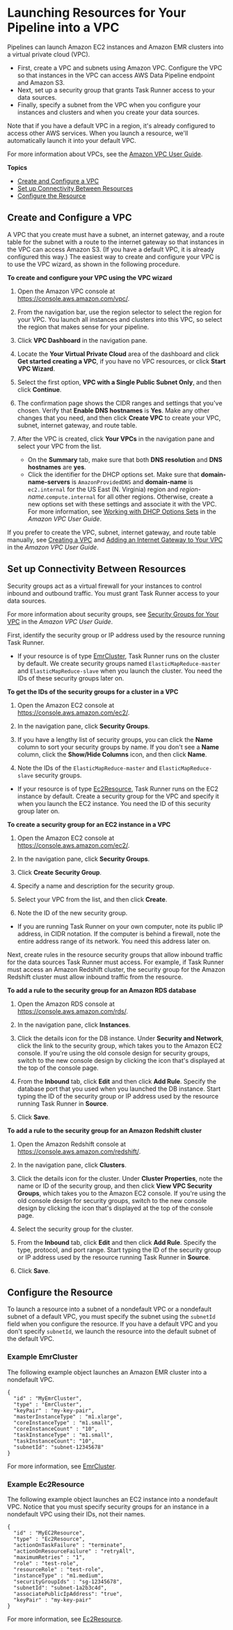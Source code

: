 # Launching Resources for Your Pipeline into a VPC<a name="dp-resources-vpc"></a>

Pipelines can launch Amazon EC2 instances and Amazon EMR clusters into a virtual private cloud \(VPC\)\. 
+ First, create a VPC and subnets using Amazon VPC\. Configure the VPC so that instances in the VPC can access AWS Data Pipeline endpoint and Amazon S3\.
+ Next, set up a security group that grants Task Runner access to your data sources\.
+ Finally, specify a subnet from the VPC when you configure your instances and clusters and when you create your data sources\.

Note that if you have a default VPC in a region, it's already configured to access other AWS services\. When you launch a resource, we'll automatically launch it into your default VPC\.

For more information about VPCs, see the [Amazon VPC User Guide](http://docs.aws.amazon.com/AmazonVPC/latest/UserGuide/)\.

**Topics**
+ [Create and Configure a VPC](#dp-create-vpc)
+ [Set up Connectivity Between Resources](#dp-vpc-security-groups)
+ [Configure the Resource](#dp-configure-resource)

## Create and Configure a VPC<a name="dp-create-vpc"></a>

A VPC that you create must have a subnet, an internet gateway, and a route table for the subnet with a route to the internet gateway so that instances in the VPC can access Amazon S3\. \(If you have a default VPC, it is already configured this way\.\) The easiest way to create and configure your VPC is to use the VPC wizard, as shown in the following procedure\.

**To create and configure your VPC using the VPC wizard**

1. Open the Amazon VPC console at [https://console\.aws\.amazon\.com/vpc/](https://console.aws.amazon.com/vpc/)\.

1. From the navigation bar, use the region selector to select the region for your VPC\. You launch all instances and clusters into this VPC, so select the region that makes sense for your pipeline\.

1. Click **VPC Dashboard** in the navigation pane\.

1. Locate the **Your Virtual Private Cloud** area of the dashboard and click **Get started creating a VPC**, if you have no VPC resources, or click **Start VPC Wizard**\.

1. Select the first option, **VPC with a Single Public Subnet Only**, and then click **Continue**\.

1. The confirmation page shows the CIDR ranges and settings that you've chosen\. Verify that **Enable DNS hostnames** is **Yes**\. Make any other changes that you need, and then click **Create VPC** to create your VPC, subnet, internet gateway, and route table\.

1. After the VPC is created, click **Your VPCs** in the navigation pane and select your VPC from the list\.
   + On the **Summary** tab, make sure that both **DNS resolution** and **DNS hostnames** are **yes**\.
   + Click the identifier for the DHCP options set\. Make sure that **domain\-name\-servers** is `AmazonProvidedDNS` and **domain\-name** is `ec2.internal` for the US East \(N\. Virginia\) region and *region\-name*\.`compute.internal` for all other regions\. Otherwise, create a new options set with these settings and associate it with the VPC\. For more information, see [Working with DHCP Options Sets](http://docs.aws.amazon.com/AmazonVPC/latest/UserGuide/VPC_DHCP_Options.html#DHCPOptionSet) in the *Amazon VPC User Guide*\.

If you prefer to create the VPC, subnet, internet gateway, and route table manually, see [Creating a VPC](http://docs.aws.amazon.com/AmazonVPC/latest/UserGuide/VPC_Subnets.html#Create-VPC) and [Adding an Internet Gateway to Your VPC](http://docs.aws.amazon.com/AmazonVPC/latest/UserGuide/VPC_Subnets.html#Create-VPC) in the *Amazon VPC User Guide*\.

## Set up Connectivity Between Resources<a name="dp-vpc-security-groups"></a>

Security groups act as a virtual firewall for your instances to control inbound and outbound traffic\. You must grant Task Runner access to your data sources\.

For more information about security groups, see [Security Groups for Your VPC](http://docs.aws.amazon.com/AmazonVPC/latest/UserGuide/VPC_SecurityGroups.html) in the *Amazon VPC User Guide*\.

First, identify the security group or IP address used by the resource running Task Runner\.
+ If your resource is of type [EmrCluster](dp-object-emrcluster.md), Task Runner runs on the cluster by default\. We create security groups named `ElasticMapReduce-master` and `ElasticMapReduce-slave` when you launch the cluster\. You need the IDs of these security groups later on\.

**To get the IDs of the security groups for a cluster in a VPC**

  1. Open the Amazon EC2 console at [https://console\.aws\.amazon\.com/ec2/](https://console.aws.amazon.com/ec2/)\.

  1. In the navigation pane, click **Security Groups**\.

  1. If you have a lengthy list of security groups, you can click the **Name** column to sort your security groups by name\. If you don't see a **Name** column, click the **Show/Hide Columns** icon, and then click **Name**\.

  1. Note the IDs of the `ElasticMapReduce-master` and `ElasticMapReduce-slave` security groups\.
+ If your resource is of type [Ec2Resource](dp-object-ec2resource.md), Task Runner runs on the EC2 instance by default\. Create a security group for the VPC and specify it when you launch the EC2 instance\. You need the ID of this security group later on\.

**To create a security group for an EC2 instance in a VPC**

  1. Open the Amazon EC2 console at [https://console\.aws\.amazon\.com/ec2/](https://console.aws.amazon.com/ec2/)\.

  1. In the navigation pane, click **Security Groups**\.

  1. Click **Create Security Group**\.

  1. Specify a name and description for the security group\.

  1. Select your VPC from the list, and then click **Create**\.

  1. Note the ID of the new security group\.
+ If you are running Task Runner on your own computer, note its public IP address, in CIDR notation\. If the computer is behind a firewall, note the entire address range of its network\. You need this address later on\.

Next, create rules in the resource security groups that allow inbound traffic for the data sources Task Runner must access\. For example, if Task Runner must access an Amazon Redshift cluster, the security group for the Amazon Redshift cluster must allow inbound traffic from the resource\.

**To add a rule to the security group for an Amazon RDS database**

1. Open the Amazon RDS console at [https://console\.aws\.amazon\.com/rds/](https://console.aws.amazon.com/rds/)\.

1. In the navigation pane, click **Instances**\.

1. Click the details icon for the DB instance\. Under **Security and Network**, click the link to the security group, which takes you to the Amazon EC2 console\. If you're using the old console design for security groups, switch to the new console design by clicking the icon that's displayed at the top of the console page\.

1. From the **Inbound** tab, click **Edit** and then click **Add Rule**\. Specify the database port that you used when you launched the DB instance\. Start typing the ID of the security group or IP address used by the resource running Task Runner in **Source**\.

1. Click **Save**\.

**To add a rule to the security group for an Amazon Redshift cluster**

1. Open the Amazon Redshift console at [https://console\.aws\.amazon\.com/redshift/](https://console.aws.amazon.com/redshift/)\.

1. In the navigation pane, click **Clusters**\.

1. Click the details icon for the cluster\. Under **Cluster Properties**, note the name or ID of the security group, and then click **View VPC Security Groups**, which takes you to the Amazon EC2 console\. If you're using the old console design for security groups, switch to the new console design by clicking the icon that's displayed at the top of the console page\.

1. Select the security group for the cluster\.

1. From the **Inbound** tab, click **Edit** and then click **Add Rule**\. Specify the type, protocol, and port range\. Start typing the ID of the security group or IP address used by the resource running Task Runner in **Source**\.

1. Click **Save**\.

## Configure the Resource<a name="dp-configure-resource"></a>

To launch a resource into a subnet of a nondefault VPC or a nondefault subnet of a default VPC, you must specify the subnet using the `subnetId` field when you configure the resource\. If you have a default VPC and you don't specify `subnetId`, we launch the resource into the default subnet of the default VPC\.

### Example EmrCluster<a name="dp-emrcluster"></a>

The following example object launches an Amazon EMR cluster into a nondefault VPC\.

```
{
  "id" : "MyEmrCluster",
  "type" : "EmrCluster",
  "keyPair" : "my-key-pair",
  "masterInstanceType" : "m1.xlarge",
  "coreInstanceType" : "m1.small",
  "coreInstanceCount" : "10",
  "taskInstanceType" : "m1.small",
  "taskInstanceCount": "10",
  "subnetId": "subnet-12345678"
}
```

For more information, see [EmrCluster](dp-object-emrcluster.md)\.

### Example Ec2Resource<a name="dp-ec2resource"></a>

The following example object launches an EC2 instance into a nondefault VPC\. Notice that you must specify security groups for an instance in a nondefault VPC using their IDs, not their names\.

```
{
  "id" : "MyEC2Resource",
  "type" : "Ec2Resource",
  "actionOnTaskFailure" : "terminate",
  "actionOnResourceFailure" : "retryAll",
  "maximumRetries" : "1",
  "role" : "test-role",
  "resourceRole" : "test-role",
  "instanceType" : "m1.medium",
  "securityGroupIds" : "sg-12345678",
  "subnetId": "subnet-1a2b3c4d",
  "associatePublicIpAddress": "true",
  "keyPair" : "my-key-pair"
}
```

For more information, see [Ec2Resource](dp-object-ec2resource.md)\.